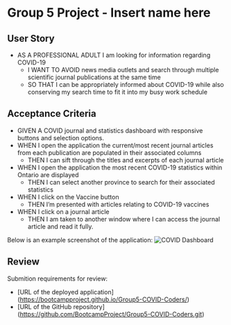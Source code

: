 # Group 5 Project - Insert name here

## User Story
* AS A PROFESSIONAL ADULT I am looking for information regarding COVID-19
  * I WANT TO AVOID news media outlets and search through multiple scientific journal publications at the same time
  * SO THAT I can be appropriately informed about COVID-19 while also conserving my search time to fit it into my busy work schedule


## Acceptance Criteria
* GIVEN A COVID journal and statistics dashboard with responsive buttons and selection options.
* WHEN I open the application the current/most recent journal articles from each publication are populated in their associated columns
  * THEN I can sift through the titles and excerpts of each journal article 
* WHEN I open the application the most recent COVID-19 statistics within Ontario are displayed
  * THEN I can select another province to search for their associated statistics
* WHEN I click on the Vaccine button
  * THEN I’m presented with articles relating to COVID-19 vaccines
* WHEN I click on a journal article
  * THEN I am taken to another window where I can access the journal article and read it fully.


Below is an example screenshot of the application:
![COVID Dashboard](./assets/images/06-server-side-apis-homework-demo.png)


## Review
Submition requirements for review:

* [URL of the deployed application] (https://bootcampproject.github.io/Group5-COVID-Coders/)
* [URL of the GitHub repository] (https://github.com/BootcampProject/Group5-COVID-Coders.git)

